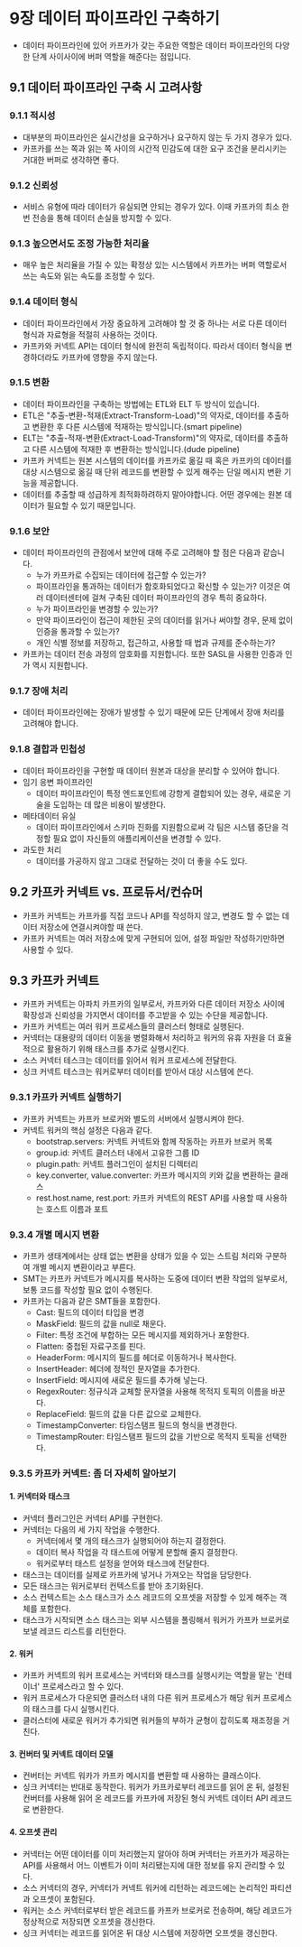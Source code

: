 # 9장 데이터 파이프라인 구축하기

* 데이터 파이프라인에 있어 카프카가 갖는 주요한 역할은 데이터 파이프라인의 다양한 단계 사이사이에 버퍼 역할을 해준다는 점입니다.

## 9.1 데이터 파이프라인 구축 시 고려사항

### 9.1.1 적시성

* 대부분의 파이프라인은 실시간성을 요구하거나 요구하지 않는 두 가지 경우가 있다.
* 카프카를 쓰는 쪽과 읽는 쪽 사이의 시간적 민감도에 대한 요구 조건을 분리시키는 거대한 버퍼로 생각하면 좋다.

### 9.1.2 신뢰성

* 서비스 유형에 따라 데이터가 유실되면 안되는 경우가 있다. 이때 카프카의 최소 한 번 전송을 통해 데이터 손실을 방지할 수 있다.

### 9.1.3 높으면서도 조정 가능한 처리율

* 매우 높은 처리율을 가질 수 있는 확정상 있는 시스템에서 카프카는 버퍼 역할로서 쓰는 속도와 읽는 속도를 조정할 수 있다.

### 9.1.4 데이터 형식

* 데이터 파이프라인에서 가장 중요하게 고려해야 할 것 중 하나는 서로 다른 데이터 형식과 자료형을 적절히 사용하는 것이다.
* 카프카와 커넥트 API는 데이터 형식에 완전히 독립적이다. 따라서 데이터 형식을 변경하더라도 카프카에 영향을 주지 않는다.

### 9.1.5 변환

* 데이터 파이프라인을 구축하는 방법에는 ETL와 ELT 두 방식이 있습니다.
* ETL은 "추출-변환-적재(Extract-Transform-Load)"의 약자로, 데이터를 추출하고 변환한 후 다른 시스템에 적재하는 방식입니다.(smart pipeline)
* ELT는 "추출-적재-변환(Extract-Load-Transform)"의 약자로, 데이터를 추출하고 다른 시스템에 적재한 후 변환하는 방식입니다.(dude pipeline)
* 카프카 커넥트는 원본 시스템의 데이터를 카프카로 옮길 때 혹은 카프카의 데이터를 대상 시스템으로 옮길 때 단위 레코드를 변환할 수 있게 해주는 단일 메시지 변환 기능을 제공합니다.
* 데이터를 추출할 때 성급하게 최적화하려하지 말아야합니다. 어떤 경우에는 원본 데이터가 필요할 수 있기 때문입니다.

### 9.1.6 보안

* 데이터 파이프라인의 관점에서 보안에 대해 주로 고려해야 할 점은 다음과 같습니다.
  * 누가 카프카로 수집되는 데이터에 접근할 수 있는가?
  * 파이프라인을 통과하는 데이터가 함호화되었다고 확신할 수 있는가? 이것은 여러 데이터센터에 걸쳐 구축된 데이터 파이프라인의 경우 특히 중요하다.
  * 누가 파이프라인을 변경할 수 있는가?
  * 만약 파이프라인이 접근이 제한된 곳의 데이터를 읽거나 써야할 경우, 문제 없이 인증을 통과할 수 있는가?
  * 개인 식별 정보를 저장하고, 접근하고, 사용할 때 법과 규제를 준수하는가?
* 카프카는 데이터 전송 과정의 암호화를 지원합니다. 또한 SASL을 사용한 인증과 인가 역시 지원합니다.

### 9.1.7 장애 처리

* 데이터 파이프라인에는 장애가 발생할 수 있기 때문에 모든 단계에서 장애 처리를 고려해야 합니다.

### 9.1.8 결합과 민첩성

* 데이터 파이프라인을 구현할 때 데이터 원본과 대상을 분리할 수 있어야 합니다.
* 임기 응변 파이프라인
  * 데이터 파이프라인이 특정 엔드포인트에 강항게 결합되어 있는 경우, 새로운 기술을 도입하는 데 많은 비용이 발생한다.
* 메타데이터 유실
  * 데이터 파이프라인에서 스키마 진화를 지원함으로써 각 팀은 시스템 중단을 걱정할 필요 없이 자신들의 애플리케이션을 변경할 수 있다.
* 과도한 처리
  * 데이터를 가공하지 않고 그대로 전달하는 것이 더 좋을 수도 있다.

## 9.2 카프카 커넥트 vs. 프로듀서/컨슈머

* 카프카 커넥트는 카프카를 직접 코드나 API를 작성하지 않고, 변경도 할 수 없는 데이터 저장소에 연결시켜야할 때 쓴다.
* 카프카 커넥트는 여러 저장소에 맞게 구현되어 있어, 설정 파일만 작성하기만하면 사용할 수 있다.

## 9.3 카프카 커넥트

* 카프카 커넥트는 아파치 카프카의 일부로서, 카프카와 다른 데이터 저장소 사이에 확장성과 신뢰성을 가지면서 데이터를 주고받을 수 있는 수단을 제공합니다.
* 카프카 커넥트는 여러 워커 프로세스들의 클러스터 형태로 실행된다.
* 커넥터는 대용량의 데이터 이동을 병렬화해서 처리하고 워커의 유휴 자원을 더 효율적으로 활용하기 위해 태스크를 추가로 실행시킨다.
* 소스 커넥터 테스크는 데이터를 읽어서 워커 프로세스에 전달한다.
* 싱크 커넥트 테스크는 워커로부터 데이터를 받아서 대상 시스템에 쓴다.

### 9.3.1 카프카 커넥트 실행하기

* 카프카 커넥트는 카프카 브로커와 별도의 서버에서 실행시켜야 한다.
* 커넥트 워커의 핵심 설정은 다음과 같다.
  * bootstrap.servers: 커넥트 커넥트와 함께 작동하는 카프카 브로커 목록
  * group.id: 커넥트 클러스터 내에서 고유한 그룹 ID
  * plugin.path: 커넥트 플러그인이 설치된 디렉터리
  * key.converter, value.converter: 카프카 메시지의 키와 값을 변환하는 클래스
  * rest.host.name, rest.port: 카프카 커넥트의 REST API를 사용할 때 사용하는 호스트 이름과 포트

### 9.3.4 개별 메시지 변환

* 카프카 생태계에서는 상태 없는 변환을 상태가 있을 수 있는 스트림 처리와 구분하여 개별 메시지 변환이라고 부른다.
* SMT는 카프카 커넥트가 메시지를 복사하는 도중에 데이터 변환 작업의 일부로서, 보통 코드를 작성할 필요 없이 수행된다.
* 카프카는 다음과 같은 SMT들을 포함한다.
  * Cast: 필드의 데이터 타입을 변경
  * MaskField: 필드의 값을 null로 채운다.
  * Filter: 특정 조건에 부합하는 모든 메시지를 제외하거나 포함한다.
  * Flatten: 중첩된 자료구조를 핀다.
  * HeaderForm: 메시지의 필드를 헤더로 이동하거나 복사한다.
  * InsertHeader: 헤더에 정적인 문자열을 추가한다.
  * InsertField: 메시지에 새로운 필드를 추가해 넣는다.
  * RegexRouter: 정규식과 교체할 문자열을 사용해 목적지 토픽의 이름을 바꾼다.
  * ReplaceField: 필드의 값을 다른 값으로 교체한다.
  * TimestampConverter: 타임스탬프 필드의 형식을 변경한다.
  * TimestampRouter: 타임스탬프 필드의 값을 기반으로 목적지 토픽을 선택한다.

### 9.3.5 카프카 커넥트: 좀 더 자세히 알아보기

#### 1. 커넥터와 태스크

* 커넥터 플러그인은 커넥터 API를 구현한다.
* 커넥터는 다음의 세 가지 작업을 수행한다.
  * 커넥터에서 몇 개의 태스크가 실행되어야 하는지 결정한다.
  * 데이터 복사 작업을 각 태스트에 어떻게 분할해 줄지 결정한다.
  * 워커로부터 태스트 설정을 얻어와 태스크에 전달한다.
* 태스크는 데이터를 실제로 카프카에 넣거나 가져오는 작업을 담당한다.
* 모든 태스크는 워커로부터 컨텍스트를 받아 초기화된다.
* 소스 컨텍스트는 소스 태스크가 소스 레코드의 오프셋을 저장할 수 있게 해주는 객체를 포함한다.
* 태스크가 시작되면 소스 태스크는 외부 시스템을 폴링해서 워커가 카프카 브로커로 보낼 레코드 리스트를 리턴한다.

#### 2. 워커

* 카프카 커넥트의 워커 프로세스는 커넥터와 태스크를 실행시키는 역할을 맡는 '컨테이너' 프로세스라고 할 수 있다.
* 워커 프로세스가 다운되면 클러스터 내의 다른 워커 프로세스가 해당 워커 프로세스의 태스크를 다시 실행시킨다.
* 클러스터에 새로운 워커가 추가되면 워커들의 부하가 균형이 잡히도록 재조정을 거친다.

#### 3. 컨버터 및 커넥트 데이터 모델

* 컨버터는 커넥트 워카가 카프카 메시지를 변환할 때 사용하는 클래스이다.
* 싱크 커넥터는 반대로 동작한다. 워커가 카프카로부터 레코드를 읽어 온 뒤, 설정된 컨버터를 사용해 읽어 온 레코드를 카프카에 저장된 형식 커넥트 데이터 API 레코드로 변환한다.

#### 4. 오프셋 관리

* 커넥터는 어떤 데이터를 이미 처리했는지 알아야 하며 커넥터는 카프카가 제공하는 API를 사용해서 어느 이벤트가 이미 처리됐는지에 대한 정보를 유지 관리할 수 있다.
* 소스 커넥터의 경우, 커넥터가 커넥트 워커에 리턴하는 레코드에는 논리적인 파티션과 오프셋이 포함된다.
* 워커는 소스 커넥터로부터 받은 레코드를 카프카 브로커로 전송하며, 해당 레코드가 정상적으로 저장되면 오프셋을 갱신한다.
* 싱크 커넥터는 레코드를 읽어온 뒤 대상 시스템에 저장하면 오프셋을 갱신한다.
